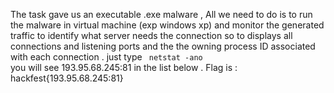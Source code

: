 The task gave us an executable .exe malware , 
All we need to do is to run the malware in virtual machine (exp windows xp) and monitor the generated traffic to identify what server needs the connection
so to displays all connections  and listening ports and the the owning process ID associated with each connection .
just type <code> netstat -ano </code> 
you will see 193.95.68.245:81 in the list below .
Flag is : hackfest{193.95.68.245:81}
